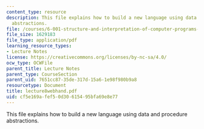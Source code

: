 ```yaml
---
content_type: resource
description: This file explains how to build a new language using data and procedure
  abstractions.
file: /courses/6-001-structure-and-interpretation-of-computer-programs-spring-2005/cf5e169afef50d30615495bfa69e8e77_lecture8webhand.pdf
file_size: 1629183
file_type: application/pdf
learning_resource_types:
- Lecture Notes
license: https://creativecommons.org/licenses/by-nc-sa/4.0/
ocw_type: OCWFile
parent_title: Lecture Notes
parent_type: CourseSection
parent_uid: 7651cc87-35de-317d-15a6-1e98f980b9a8
resourcetype: Document
title: lecture8webhand.pdf
uid: cf5e169a-fef5-0d30-6154-95bfa69e8e77
---
```

This file explains how to build a new language using data and procedure abstractions.